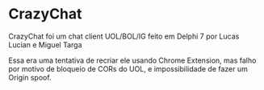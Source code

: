 # CrazyChat
CrazyChat foi um chat client UOL/BOL/IG feito em Delphi 7 por Lucas Lucian e Miguel Targa

Essa era uma tentativa de recriar ele usando Chrome Extension, mas falho por motivo de bloqueio de CORs do UOL, e impossibilidade de fazer um Origin spoof.